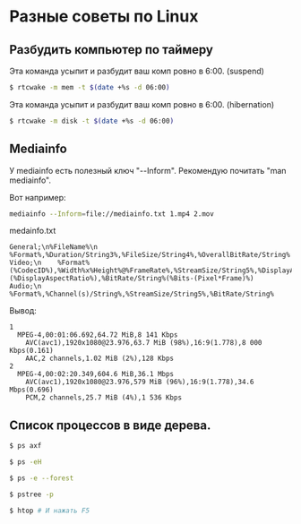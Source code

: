 #  Разные советы по Linux
##  Разбудить компьютер по таймеру
Эта команда усыпит и разбудит ваш комп ровно в 6:00. (suspend)
```bash
$ rtcwake -m mem -t $(date +%s -d 06:00)
```
Эта команда усыпит и разбудит ваш комп ровно в 6:00. (hibernation)
```bash
$ rtcwake -m disk -t $(date +%s -d 06:00)
```
##  Mediainfo
У mediainfo есть полезный ключ "--Inform". Рекомендую почитать "man mediainfo".

Вот например:
```bash
mediainfo --Inform=file://mediainfo.txt 1.mp4 2.mov
```
medainfo.txt
```
General;\n%FileName%\n  %Format%,%Duration/String3%,%FileSize/String4%,%OverallBitRate/String%
Video;\n    %Format%(%CodecID%),%Width%x%Height%@%FrameRate%,%StreamSize/String5%,%DisplayAspectRatio/String%(%DisplayAspectRatio%),%BitRate/String%(%Bits-(Pixel*Frame)%)
Audio;\n    %Format%,%Channel(s)/String%,%StreamSize/String5%,%BitRate/String%
```

Вывод:
```
1
  MPEG-4,00:01:06.692,64.72 MiB,8 141 Kbps
    AVC(avc1),1920x1080@23.976,63.7 MiB (98%),16:9(1.778),8 000 Kbps(0.161)
    AAC,2 channels,1.02 MiB (2%),128 Kbps
2
  MPEG-4,00:02:20.349,604.6 MiB,36.1 Mbps
    AVC(avc1),1920x1080@23.976,579 MiB (96%),16:9(1.778),34.6 Mbps(0.696)
    PCM,2 channels,25.7 MiB (4%),1 536 Kbps
```
## Список процессов в виде дерева.
```bash
$ ps axf

$ ps -eH

$ ps -e --forest

$ pstree -p

$ htop # И нажать F5
```
